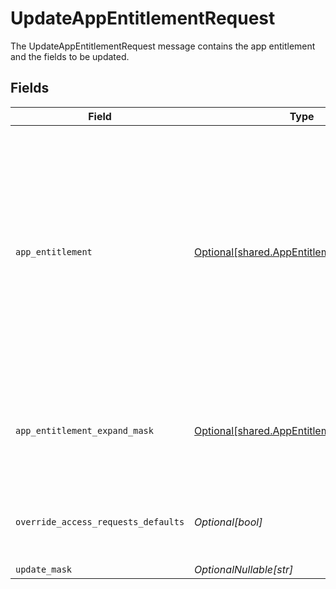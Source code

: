 # UpdateAppEntitlementRequest

The UpdateAppEntitlementRequest message contains the app entitlement and the fields to be updated.


## Fields

| Field                                                                                                                                                                                                                                                                                                 | Type                                                                                                                                                                                                                                                                                                  | Required                                                                                                                                                                                                                                                                                              | Description                                                                                                                                                                                                                                                                                           |
| ----------------------------------------------------------------------------------------------------------------------------------------------------------------------------------------------------------------------------------------------------------------------------------------------------- | ----------------------------------------------------------------------------------------------------------------------------------------------------------------------------------------------------------------------------------------------------------------------------------------------------- | ----------------------------------------------------------------------------------------------------------------------------------------------------------------------------------------------------------------------------------------------------------------------------------------------------- | ----------------------------------------------------------------------------------------------------------------------------------------------------------------------------------------------------------------------------------------------------------------------------------------------------- |
| `app_entitlement`                                                                                                                                                                                                                                                                                     | [Optional[shared.AppEntitlementInput]](../../models/shared/appentitlementinput.md)                                                                                                                                                                                                                    | :heavy_minus_sign:                                                                                                                                                                                                                                                                                    | The app entitlement represents one permission in a downstream App (SAAS) that can be granted. For example, GitHub Read vs GitHub Write.<br/><br/>This message contains a oneof named max_grant_duration. Only a single field of the following list may be set at a time:<br/>  - durationUnset<br/>  - durationGrant<br/> |
| `app_entitlement_expand_mask`                                                                                                                                                                                                                                                                         | [Optional[shared.AppEntitlementExpandMask]](../../models/shared/appentitlementexpandmask.md)                                                                                                                                                                                                          | :heavy_minus_sign:                                                                                                                                                                                                                                                                                    | The app entitlement expand mask allows the user to get additional information when getting responses containing app entitlement views.                                                                                                                                                                |
| `override_access_requests_defaults`                                                                                                                                                                                                                                                                   | *Optional[bool]*                                                                                                                                                                                                                                                                                      | :heavy_minus_sign:                                                                                                                                                                                                                                                                                    | Flag to indicate that access request defaults, if any are applied to these entitlements, should be overridden.                                                                                                                                                                                        |
| `update_mask`                                                                                                                                                                                                                                                                                         | *OptionalNullable[str]*                                                                                                                                                                                                                                                                               | :heavy_minus_sign:                                                                                                                                                                                                                                                                                    | N/A                                                                                                                                                                                                                                                                                                   |